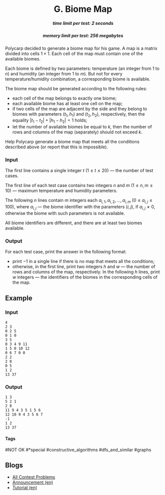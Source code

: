 <h1 style='text-align: center;'> G. Biome Map</h1>

<h5 style='text-align: center;'>time limit per test: 2 seconds</h5>
<h5 style='text-align: center;'>memory limit per test: 256 megabytes</h5>

Polycarp decided to generate a biome map for his game. A map is a matrix divided into cells $1 \times 1$. Each cell of the map must contain one of the available biomes.

Each biome is defined by two parameters: temperature (an integer from $1$ to $n$) and humidity (an integer from $1$ to $m$). But not for every temperature/humidity combination, a corresponding biome is available.

The biome map should be generated according to the following rules:

* each cell of the map belongs to exactly one biome;
* each available biome has at least one cell on the map;
* if two cells of the map are adjacent by the side and they belong to biomes with parameters ($t_1, h_1$) and ($t_2, h_2$), respectively, then the equality $|t_1-t_2| + |h_1-h_2| = 1$ holds;
* let the number of available biomes be equal to $k$, then the number of rows and columns of the map (separately) should not exceed $k$.

Help Polycarp generate a biome map that meets all the conditions described above (or report that this is impossible).

### Input

The first line contains a single integer $t$ ($1 \le t \le 20$) — the number of test cases.

The first line of each test case contains two integers $n$ and $m$ ($1 \le n, m \le 10$) — maximum temperature and humidity parameters.

The following $n$ lines contain $m$ integers each $a_{i,1}, a_{i, 2}, \dots, a_{i, m}$ ($0 \le a_{i, j} \le 100$), where $a_{i, j}$ — the biome identifier with the parameters $(i, j)$, if $a_{i, j} \neq 0$, otherwise the biome with such parameters is not available.

All biome identifiers are different, and there are at least two biomes available.

### Output

For each test case, print the answer in the following format:

* print $-1$ in a single line if there is no map that meets all the conditions;
* otherwise, in the first line, print two integers $h$ and $w$ — the number of rows and columns of the map, respectively. In the following $h$ lines, print $w$ integers — the identifiers of the biomes in the corresponding cells of the map.
## Example

### Input


```text
4
2 3
0 2 5
0 1 0
3 5
0 3 4 9 11
1 5 0 10 12
0 6 7 0 0
2 2
2 0
0 5
1 2
13 37
```
### Output


```text
1 3
5 2 1 
2 8
11 9 4 3 5 1 5 6 
12 10 9 4 3 5 6 7 
-1
1 2
13 37 
```


#### Tags 

#NOT OK #*special #constructive_algorithms #dfs_and_similar #graphs 

## Blogs
- [All Contest Problems](../Kotlin_Heroes:_Episode_7.md)
- [Announcement (en)](../blogs/Announcement_(en).md)
- [Tutorial (en)](../blogs/Tutorial_(en).md)

